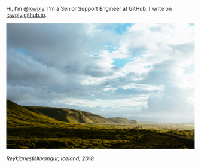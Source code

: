 Hi, I'm [@lowply](https://github.com/lowply). I'm a Senior Support Engineer at GitHub. I write on [lowply.github.io](https://lowply.github.io).

![](./assets/IMG_9332.jpg)

_Reykjanesfólkvangur, Iceland, 2018_